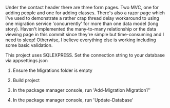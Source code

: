 ﻿Under the contact header there are three form pages. Two MVC, one for adding people and one for adding classes. 
There's also a razor page which I've used to demonstrate a rather crap thread delay workaround to using one migration service 'concurrently' for more than one data model (long story). 
Haven't implemented the many-to-many relationship or the data viewing page in this commit since they're simple but time-consuming and I need to sleep! 
Otherwise, I believe everything else is working including some basic validation. 





This project uses SQLEXPRESS. Set the connection string to your database via appsettings.json

1. Ensure the Migrations folder is empty 

2. Build project

3. In the package manager console, run 'Add-Migration Migration1''

4. In the package manager console, run 'Update-Database'